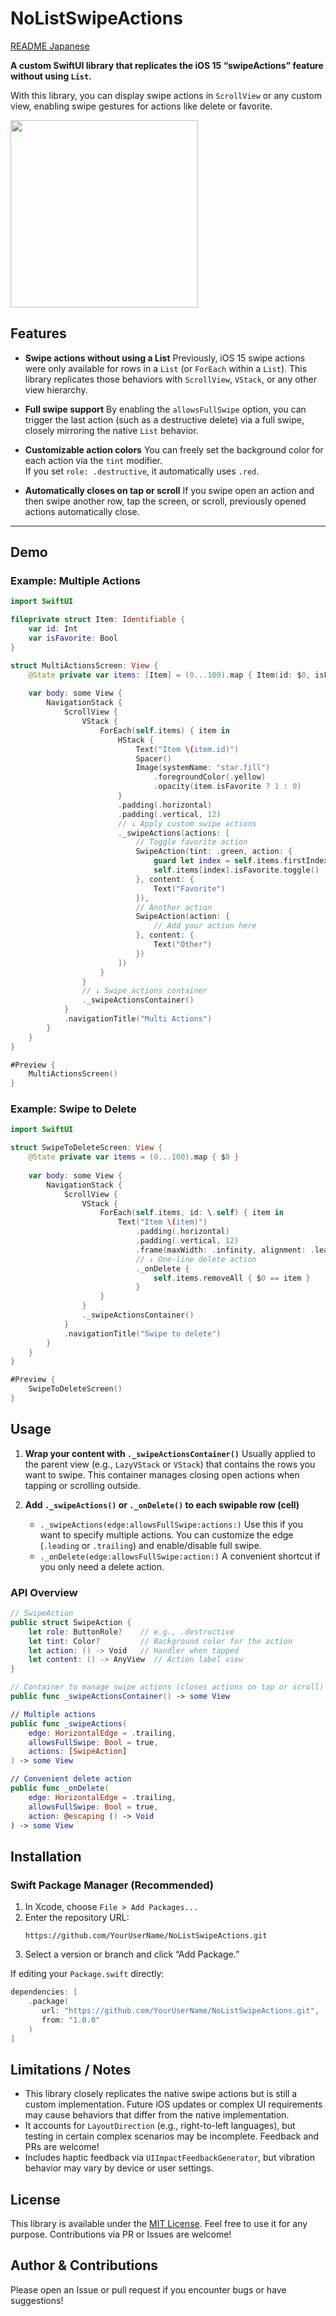 # NoListSwipeActions

[README Japanese](https://github.com/ObuchiYuki/NoListSwipeActions/blob/main/README-ja.md)

**A custom SwiftUI library that replicates the iOS 15 “swipeActions” feature without using `List`.** 

With this library, you can display swipe actions in `ScrollView` or any custom view, enabling swipe gestures for actions like delete or favorite.

<img src="https://github.com/user-attachments/assets/abb8559b-e374-407c-a370-1193872ef5b5" width="300px">


## Features

- **Swipe actions without using a List** 
  Previously, iOS 15 swipe actions were only available for rows in a `List` (or `ForEach` within a `List`). This library replicates those behaviors with `ScrollView`, `VStack`, or any other view hierarchy.

- **Full swipe support** 
  By enabling the `allowsFullSwipe` option, you can trigger the last action (such as a destructive delete) via a full swipe, closely mirroring the native `List` behavior.

- **Customizable action colors** 
  You can freely set the background color for each action via the `tint` modifier.  
  If you set `role: .destructive`, it automatically uses `.red`.

- **Automatically closes on tap or scroll** 
  If you swipe open an action and then swipe another row, tap the screen, or scroll, previously opened actions automatically close.

---

## Demo

### Example: Multiple Actions

```swift
import SwiftUI

fileprivate struct Item: Identifiable {
    var id: Int
    var isFavorite: Bool
}

struct MultiActionsScreen: View {
    @State private var items: [Item] = (0...100).map { Item(id: $0, isFavorite: false) }
    
    var body: some View {
        NavigationStack {
            ScrollView {
                VStack {
                    ForEach(self.items) { item in
                        HStack {
                            Text("Item \(item.id)")
                            Spacer()
                            Image(systemName: "star.fill")
                                .foregroundColor(.yellow)
                                .opacity(item.isFavorite ? 1 : 0)
                        }
                        .padding(.horizontal)
                        .padding(.vertical, 12)
                        // ↓ Apply custom swipe actions
                        ._swipeActions(actions: [
                            // Toggle favorite action
                            SwipeAction(tint: .green, action: {
                                guard let index = self.items.firstIndex(where: { $0.id == item.id }) else { return }
                                self.items[index].isFavorite.toggle()
                            }, content: {
                                Text("Favorite")
                            }),
                            // Another action
                            SwipeAction(action: {
                                // Add your action here
                            }, content: {
                                Text("Other")
                            })
                        ])
                    }
                }
                // ↓ Swipe actions container
                ._swipeActionsContainer()
            }
            .navigationTitle("Multi Actions")
        }
    }
}

#Preview {
    MultiActionsScreen()
}
```

### Example: Swipe to Delete

```swift
import SwiftUI

struct SwipeToDeleteScreen: View {
    @State private var items = (0...100).map { $0 }
    
    var body: some View {
        NavigationStack {
            ScrollView {
                VStack {
                    ForEach(self.items, id: \.self) { item in
                        Text("Item \(item)")
                            .padding(.horizontal)
                            .padding(.vertical, 12)
                            .frame(maxWidth: .infinity, alignment: .leading)
                            // ↓ One-line delete action
                            ._onDelete {
                                self.items.removeAll { $0 == item }
                            }
                    }
                }
                ._swipeActionsContainer()
            }
            .navigationTitle("Swipe to delete")
        }
    }
}

#Preview {
    SwipeToDeleteScreen()
}
```



## Usage

1. **Wrap your content with `._swipeActionsContainer()`** 
   Usually applied to the parent view (e.g., `LazyVStack` or `VStack`) that contains the rows you want to swipe. This container manages closing open actions when tapping or scrolling outside.

2. **Add `._swipeActions()` or `._onDelete()` to each swipable row (cell)**  
   - `._swipeActions(edge:allowsFullSwipe:actions:)` 
     Use this if you want to specify multiple actions. You can customize the edge (`.leading` or `.trailing`) and enable/disable full swipe.
   - `._onDelete(edge:allowsFullSwipe:action:)` 
     A convenient shortcut if you only need a delete action.

### API Overview

```swift
// SwipeAction
public struct SwipeAction {
    let role: ButtonRole?    // e.g., .destructive
    let tint: Color?         // Background color for the action
    let action: () -> Void   // Handler when tapped
    let content: () -> AnyView  // Action label view
}

// Container to manage swipe actions (closes actions on tap or scroll)
public func _swipeActionsContainer() -> some View

// Multiple actions
public func _swipeActions(
    edge: HorizontalEdge = .trailing,
    allowsFullSwipe: Bool = true,
    actions: [SwipeAction]
) -> some View

// Convenient delete action
public func _onDelete(
    edge: HorizontalEdge = .trailing,
    allowsFullSwipe: Bool = true,
    action: @escaping () -> Void
) -> some View
```



## Installation

### Swift Package Manager (Recommended)

1. In Xcode, choose `File > Add Packages...`
2. Enter the repository URL:
   ```
   https://github.com/YourUserName/NoListSwipeActions.git
   ```
3. Select a version or branch and click “Add Package.”

If editing your `Package.swift` directly:

```swift
dependencies: [
    .package(
       url: "https://github.com/YourUserName/NoListSwipeActions.git",
       from: "1.0.0"
    )
]
```



## Limitations / Notes

- This library closely replicates the native swipe actions but is still a custom implementation. Future iOS updates or complex UI requirements may cause behaviors that differ from the native implementation.
- It accounts for `LayoutDirection` (e.g., right-to-left languages), but testing in certain complex scenarios may be incomplete. Feedback and PRs are welcome!
- Includes haptic feedback via `UIImpactFeedbackGenerator`, but vibration behavior may vary by device or user settings.



## License

This library is available under the [MIT License](LICENSE). Feel free to use it for any purpose. Contributions via PR or Issues are welcome!



## Author & Contributions

Please open an Issue or pull request if you encounter bugs or have suggestions!
